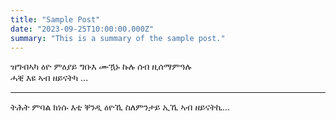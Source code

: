 ```yaml
---
title: "Sample Post"
date: "2023-09-25T10:00:00.000Z"
summary: "This is a summary of the sample post."
---
```


ዝግብኣካ ዕዮ ምዕያይ ግቡእ ሙዃኑ ኩሉ ሰብ ዚሰማምዓሉ  
ሓቒ እዩ ኣብ ዘይናትካ ...

---

ትሕት ምባል ክነሱ እቲ ቐንዲ ዕዮኺ ስለምንታይ ኢኺ ኣብ ዘይናትኪ...
